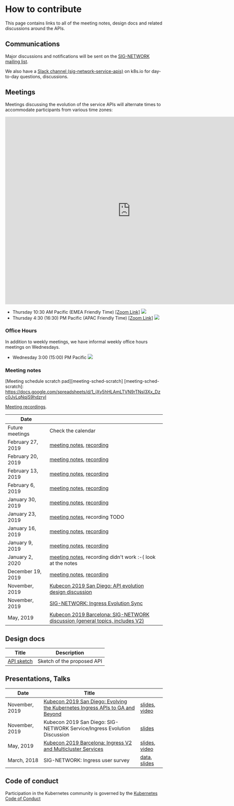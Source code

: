 <!--
Copyright 2019 The Kubernetes Authors.

Licensed under the Apache License, Version 2.0 (the "License");
you may not use this file except in compliance with the License.
You may obtain a copy of the License at

     http://www.apache.org/licenses/LICENSE-2.0

Unless required by applicable law or agreed to in writing, software
distributed under the License is distributed on an "AS IS" BASIS,
WITHOUT WARRANTIES OR CONDITIONS OF ANY KIND, either express or implied.
See the License for the specific language governing permissions and
limitations under the License.
-->

# How to contribute

This page contains links to all of the meeting notes, design docs and related
discussions around the APIs.

## Communications

Major discussions and notifications will be sent on the [SIG-NETWORK mailing
list][signetg].

We also have a [Slack channel (sig-network-service-apis)][slack] on k8s.io for day-to-day
questions, discussions.

[signetg]: https://groups.google.com/forum/#!forum/kubernetes-sig-network
[slack]: https://kubernetes.slack.com/archives/CR0H13KGA

## Meetings

Meetings discussing the evolution of the service APIs will alternate times to
accommodate participants from various time zones:

<iframe
  src="https://calendar.google.com/calendar/embed?src=sljpcsl74vfhekovccb1fstljc%40group.calendar.google.com&ctz=America%2FLos_Angeles"
  style="border: 0" width="800" height="600" frameborder="0"
  scrolling="no">
</iframe>

* Thursday 10:30 AM Pacific (EMEA Friendly Time) <a target="_blank" href="https://zoom.us/j/140577552">[Zoom Link]</a> <a target="_blank"
    href="https://calendar.google.com/event?action=TEMPLATE&amp;tmeid=NDR2NDRyMDg4bjFidGV1ZDE2YTY2dGw2NDdfMjAyMDAxMjNUMTgzMDAwWiBzbGpwY3NsNzR2Zmhla292Y2NiMWZzdGxqY0Bn&amp;tmsrc=sljpcsl74vfhekovccb1fstljc%40group.calendar.google.com&amp;scp=ALL"><img
    border="0"
    src="https://www.google.com/calendar/images/ext/gc_button1_en.gif"></a>
* Thursday 4:30 (16:30) PM Pacific (APAC Friendly Time) <a target="_blank" href="https://zoom.us/j/441530404">[Zoom Link]</a> <a target="_blank" href="https://calendar.google.com/event?action=TEMPLATE&amp;tmeid=bGVvMWduMWE2dnVxcDRsMTc5NmVlcDIxaTFfMjAyMDAxMTdUMDAzMDAwWiBzbGpwY3NsNzR2Zmhla292Y2NiMWZzdGxqY0Bn&amp;tmsrc=sljpcsl74vfhekovccb1fstljc%40group.calendar.google.com&amp;scp=ALL"><img border="0" src="https://www.google.com/calendar/images/ext/gc_button1_en.gif"></a>

### Office Hours

In addition to weekly meetings, we have informal weekly office hours meetings
on Wednesdays.

* Wednesday 3:00 (15:00) PM Pacific <a target="_blank" href="https://calendar.google.com/event?action=TEMPLATE&tmeid=MTI0dnVlbW90NXI1cW1vM2s0Y3U5bzQzaWhfMjAyMDAzMTFUMjIwMDAwWiBzbGpwY3NsNzR2Zmhla292Y2NiMWZzdGxqY0Bn&tmsrc=sljpcsl74vfhekovccb1fstljc%40group.calendar.google.com&scp=ALL"><img border="0" src="https://www.google.com/calendar/images/ext/gc_button1_en.gif"></a>

### Meeting notes

[Meeting schedule scratch pad][meeting-sched-scratch]
[meeting-sched-scratch]: https://docs.google.com/spreadsheets/d/1_jXy5hHLAmLTVN9rTNsI3Xx_Dzc0JvLqNqjS9hdzryI

[Meeting recordings](https://www.youtube.com/playlist?list=PL69nYSiGNLP2E8vmnqo5MwPOY25sDWIxb).

| Date               |                                |
|--------------------|--------------------------------|
| Future meetings    | Check the calendar             |
| February 27, 2019  | [meeting notes][meeting-notes], [recording](https://youtu.be/QoInpFSTQbQ)   |
| February 20, 2019  | [meeting notes][meeting-notes], [recording](https://youtu.be/i_oDQuPEhd8)   |
| February 13, 2019  | [meeting notes][meeting-notes], [recording](https://youtu.be/bdFLubKi9_0)   |
| February 6, 2019   | [meeting notes][meeting-notes], [recording](https://youtu.be/XvpCFaTrtBA)   |
| January 30, 2019   | [meeting notes][meeting-notes], [recording](https://youtu.be/cTTqIR3muGk)   |
| January 23, 2019   | [meeting notes][meeting-notes], recording TODO |
| January 16, 2019   | [meeting notes][meeting-notes], [recording](https://youtu.be/ydA-epcZJQo)   |
| January 9, 2019    | [meeting notes][meeting-notes], [recording](https://youtu.be/C3zO67lXGrg)   |
| January 2, 2020    | [meeting notes][meeting-notes], recording didn't work :-( look at the notes |
| December 19, 2019  | [meeting notes][meeting-notes], [recording](https://youtu.be/FIcySpPkGa4)   |
| November, 2019     | [Kubecon 2019 San Diego: API evolution design discussion][kubecon-2019-na-design-discussion] |
| November, 2019     | [SIG-NETWORK: Ingress Evolution Sync][sig-net-2019-11-sync] |
| May, 2019          | [Kubecon 2019 Barcelona: SIG-NETWORK discussion (general topics, includes V2)][kubecon-2019-eu-discussion] |

[kubecon-2019-na-design-discussion]: https://docs.google.com/document/d/1l_SsVPLMBZ7lm_T4u7ZDBceTTUY71-iEQUPWeOdTAxM/preview
[kubecon-2019-eu-discussion]: https://docs.google.com/document/d/1n8AaDiPXyZHTosm1dscWhzpbcZklP3vd11fA6L6ajlY/preview
[sig-net-2019-11-sync]: https://docs.google.com/document/d/1AqBaxNX0uS0fb_fSpVL9c8TmaSP7RYkWO8U_SdJH67k/preview
[meeting-notes]: https://docs.google.com/document/d/1eg-YjOHaQ7UD28htdNxBR3zufebozXKyI28cl2E11tU/edit

## Design docs

| Title | Description |
|-------|-------------|
| [API sketch][api-sketch] | Sketch of the proposed API |

[api-sketch]:  https://docs.google.com/document/d/1BxYbDovMwnEqe8lj8JwHo8YxHAt3oC7ezhlFsG_tyag

## Presentations, Talks

| Date           | Title |    |
|----------------|-------|----|
| November, 2019 | [Kubecon 2019 San Diego: Evolving the Kubernetes Ingress APIs to GA and Beyond][2019-kubecon-na-slides] | [slides][2019-kubecon-na-slides], [video][2019-kubecon-na-video]|
| November, 2019 | Kubecon 2019 San Diego: SIG-NETWORK Service/Ingress Evolution Discussion | [slides][2019-kubecon-na-community-slides] |
| May, 2019      | [Kubecon 2019 Barcelona: Ingress V2 and Multicluster Services][2019-kubecon-eu] | [slides][2019-kubecon-eu-slides], [video][2019-kubecon-eu-video]|
| March, 2018    | SIG-NETWORK: Ingress user survey | [data][survey-data], [slides][survey-slides] |

[2019-kubecon-na]: https://kccncna19.sched.com/event/UaYG/evolving-the-kubernetes-ingress-apis-to-ga-and-beyond-christopher-m-luciano-ibm-bowei-du-google
[2019-kubecon-na-slides]: https://static.sched.com/hosted_files/kccncna19/a5/Kubecon%20San%20Diego%202019%20-%20Evolving%20the%20Kubernetes%20Ingress%20APIs%20to%20GA%20and%20Beyond%20%5BPUBLIC%5D.pdf
[2019-kubecon-na-video]: https://www.youtube.com/watch?v=cduG0FrjdJA
[2019-kubecon-eu]: https://kccnceu19.sched.com/event/MPb6/ingress-v2-and-multicluster-services-rohit-ramkumar-bowei-du-google
[2019-kubecon-eu-slides]: https://static.sched.com/hosted_files/kccnceu19/97/%5Bwith%20speaker%20notes%5D%20Kubecon%20EU%202019_%20Ingress%20V2%20%26%20Multi-Cluster%20Services.pdf
[2019-kubecon-eu-video]: https://www.youtube.com/watch?v=Ne9UJL6irXY&t=1s
[survey-data]: https://github.com/bowei/k8s-ingress-survey-2018
[survey-slides]: https://github.com/bowei/k8s-ingress-survey-2018/blob/master/survey.pdf
[2019-kubecon-na-community-slides]: https://docs.google.com/presentation/d/1s0scrQCCFLJMVjjGXGQHoV6_4OIZkaIGjwj4wpUUJ7M

## Code of conduct

Participation in the Kubernetes community is governed by the [Kubernetes Code of
Conduct](https://github.com/kubernetes/community/blob/master/code-of-conduct.md)
